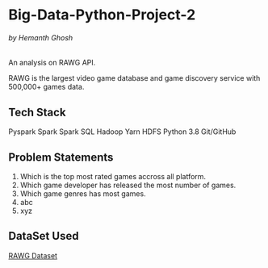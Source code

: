 # Big-Data-Python-Project-2 
###### by Hemanth Ghosh

An analysis on RAWG API.

RAWG is the largest video game database and game discovery service with 500,000+ games data.



## Tech Stack

Pyspark
Spark
Spark SQL
Hadoop
Yarn
HDFS
Python 3.8
Git/GitHub
  
## Problem Statements
  1. Which is the top most rated games accross all platform.
  2. Which game developer has released the most number of games.
  3. Which game genres has most games.
  4. abc
  5. xyz

## DataSet Used

[RAWG Dataset](https://api.rawg.io/docs/)
